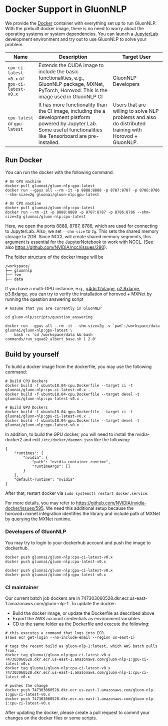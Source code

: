 # Docker Support in GluonNLP
We provide the [Docker](https://www.docker.com/) container with everything set up to run GluonNLP.
With the prebuilt docker image, there is no need to worry about the operating systems or system dependencies. 
You can launch a [JupyterLab](https://jupyterlab.readthedocs.io/en/stable/) development environment 
and try out to use GluonNLP to solve your problem.

| Name | Description | Target User |
|------|-------------|-------------|
| `cpu-ci-latest-v0.x` or `gpu-ci-latest-v0.x`   | Extends the CUDA image to include the basic functionalities, e.g., GluonNLP package, MXNet, PyTorch, Horovod. This is the image used in GluonNLP CI | GluonNLP Developers |  
| `cpu-latest` or `gpu-latest` | It has more functionality than the CI image, including the a development platform powered by Jupyter Lab. Some useful functionalities like Tensorboard are pre-installed. | Users that are willing to solve NLP problems and also do distributed training with Horovod + GluonNLP. |


## Run Docker
You can run the docker with the following command.

```
# On GPU machine
docker pull gluonai/gluon-nlp:gpu-latest
docker run --gpus all --rm -it -p 8888:8888 -p 8787:8787 -p 8786:8786 --shm-size=2g gluonai/gluon-nlp:gpu-latest

# On CPU machine
docker pull gluonai/gluon-nlp:cpu-latest
docker run --rm -it -p 8888:8888 -p 8787:8787 -p 8786:8786 --shm-size=2g gluonai/gluon-nlp:cpu-latest
```

Here, we open the ports 8888, 8787, 8786, which are used for connecting to JupyterLab. 
Also, we set `--shm-size` to `2g`. This sets the shared memory storage to 2GB. Since NCCL will 
create shared memory segments, this argument is essential for the JupyterNotebook to work with NCCL. 
(See also https://github.com/NVIDIA/nccl/issues/290).

The folder structure of the docker image will be
```
/workspace/
├── gluonnlp
├── tvm
├── data
```

If you have a multi-GPU instance, e.g., [g4dn.12xlarge](https://aws.amazon.com/ec2/instance-types/g4/),
[p2.8xlarge](https://aws.amazon.com/ec2/instance-types/p2/),
[p3.8xlarge](https://aws.amazon.com/ec2/instance-types/p3/), you can try to verify the installation 
of horovod + MXNet by running the question answering script

```
# Assume that you are currently in GluonNLP

cd gluon-nlp/scripts/question_answering

docker run --gpus all --rm -it --shm-size=2g -v `pwd`:/workspace/data gluonai/gluon-nlp:gpu-latest \
    bash -c 'cd /workspace/data && bash commands/run_squad2_albert_base.sh 1 2.0'
```


## Build by yourself
To build a docker image from the dockerfile, you may use the following command:

```
# Build CPU Dockers
docker build -f ubuntu18.04-cpu.Dockerfile --target ci -t gluonai/gluon-nlp:cpu-ci-latest-v0.x .
docker build -f ubuntu18.04-cpu.Dockerfile --target devel -t gluonai/gluon-nlp:cpu-latest-v0.x .

# Build GPU Dockers
docker build -f ubuntu18.04-gpu.Dockerfile --target ci -t gluonai/gluon-nlp:gpu-ci-latest-v0.x .
docker build -f ubuntu18.04-gpu.Dockerfile --target devel -t gluonai/gluon-nlp:gpu-latest-v0.x .
```

In addition, to build the GPU docker, you will need to install the nvidia-docker2 and edit `/etc/docker/daemon.json` like the following:

```
{
    "runtimes": {
        "nvidia": {
            "path": "nvidia-container-runtime",
            "runtimeArgs": []
        }
    },
    "default-runtime": "nvidia"
}
```

After that, restart docker via `sudo systemctl restart docker.service`.

For more details, you may refer to https://github.com/NVIDIA/nvidia-docker/issues/595. We need this additional setup
because the horovod+mxnet integration identifies the library and include 
path of MXNet by querying the MXNet runtime.

### Developers of GluonNLP
You may try to login to your dockerhub account and push the image to dockerhub.
```
docker push gluonai/gluon-nlp:cpu-ci-latest-v0.x
docker push gluonai/gluon-nlp:cpu-latest-v0.x

docker push gluonai/gluon-nlp:gpu-ci-latest-v0.x
docker push gluonai/gluon-nlp:gpu-latest-v0.x
```

### CI maintainer

Our current batch job dockers are in 747303060528.dkr.ecr.us-east-1.amazonaws.com/gluon-nlp-1. To
update the docker:
- Build the docker image, or update the Dockerfile as described above
- Export the AWS account credentials as environment variables
- CD to the same folder as the Dockerfile and execute the following:

```
# this executes a command that logs into ECR.
$(aws ecr get-login --no-include-email --region us-east-1)

# tags the recent build as gluon-nlp-1:latest, which AWS batch pulls from.
docker tag gluonai/gluon-nlp:gpu-ci-latest-v0.x 747303060528.dkr.ecr.us-east-1.amazonaws.com/gluon-nlp-1:gpu-ci-latest-v0.x
docker tag gluonai/gluon-nlp:cpu-ci-latest-v0.x 747303060528.dkr.ecr.us-east-1.amazonaws.com/gluon-nlp-1:cpu-ci-latest-v0.x

# pushes the change
docker push 747303060528.dkr.ecr.us-east-1.amazonaws.com/gluon-nlp-1:gpu-ci-latest-v0.x
docker push 747303060528.dkr.ecr.us-east-1.amazonaws.com/gluon-nlp-1:cpu-ci-latest-v0.x
```

After updating the docker, please create a pull request to commit your changes on the docker files or some scripts. 
